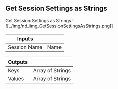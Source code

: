 ## Get Session Settings as Strings
Get Session Settings as Strings
![[../img/nd_img_GetSessionSettingsAsStrings.png]]

|Inputs||
|--|--|
| Session Name | Name |

|Outputs||
|--|--|
| Keys | Array of Strings |
| Values | Array of Strings |
